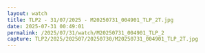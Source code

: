 ```yaml
---
layout: watch
title: TLP2 - 31/07/2025 - M20250731_004901_TLP_2T.jpg
date: 2025-07-31 00:49:01
permalink: /2025/07/31/watch/M20250731_004901_TLP_2
capture: TLP2/2025/202507/20250730/M20250731_004901_TLP_2T.jpg
---
```


